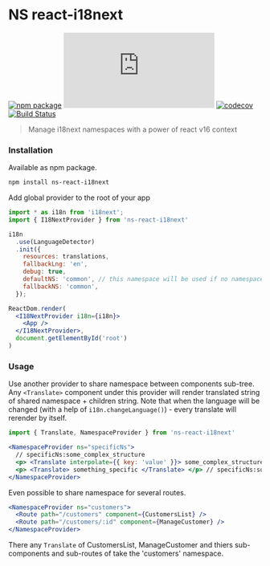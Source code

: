 # NS react-i18next
[![npm package](https://img.shields.io/npm/v/ns-react-i18next.svg)](https://www.npmjs.org/package/ns-react-i18next)
[![gzip bundle size](http://img.badgesize.io/https://unpkg.com/ns-react-i18next@0.1.1/index.amd.js?compression=gzip
)](https://unpkg.com/ns-react-i18next@0.1.1/index.amd.js)
[![codecov](https://codecov.io/gh/dmtrKovalenko/ns-react-18next/branch/master/graph/badge.svg)](https://codecov.io/gh/dmtrKovalenko/ns-react-18next)
[![Build Status](https://travis-ci.org/dmtrKovalenko/ns-react-18next.svg?branch=master)](https://travis-ci.org/dmtrKovalenko/ns-react-18next)
> Manage i18next namespaces with a power of react v16 context


### Installation
Available as npm package.
```sh
npm install ns-react-i18next
```

Add global provider to the root of your app

```jsx
import * as i18n from 'i18next';
import { I18NextProvider } from 'ns-react-i18next'

i18n
  .use(LanguageDetector)
  .init({
    resources: translations,
    fallbackLng: 'en',
    debug: true,
    defaultNS: 'common', // this namespace will be used if no namespace shared via context
    fallbackNS: 'common',
  });

ReactDom.render(
  <I18NextProvider i18n={i18n}>
    <App />
  </I18NextProvider>,
  document.getElementById('root')
)
```

### Usage
Use another provider to share namespace between components sub-tree. Any `<Translate>` component under this provider will render translated string of shared namespace + children string. Note that when the language will be changed (with a help of `i18n.changeLanguage()`) - every translate will rerender by itself.

```jsx
import { Translate, NamespaceProvider } from 'ns-react-i18next'

<NamespaceProvider ns="specificNs">
  // specificNs:some_complex_structure
  <p> <Translate interpolate={{ key: 'value' }}> some_complex_structure </Translate> </p>
  <p> <Translate> something_specific </Translate> </p> // specificNs:something_specific
</NamespaceProvider>
```

Even possible to share namespace for several routes.

```jsx
<NamespaceProvider ns="customers">
  <Route path="/customers" component={CustomersList} />
  <Route path="/customers/:id" component={ManageCustomer} />
</NamespaceProvider>
```

There any `Translate` of CustomersList, ManageCustomer and thiers sub-components and sub-routes of take the 'customers' namespace.
